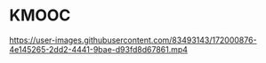 # KMOOC

https://user-images.githubusercontent.com/83493143/172000876-4e145265-2dd2-4441-9bae-d93fd8d67861.mp4


